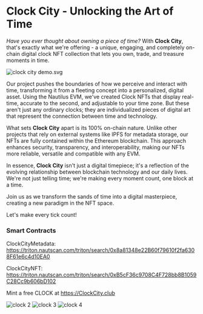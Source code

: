 # Clock City - Unlocking the Art of Time

*Have you ever thought about owning a piece of time?* With **Clock City**, that's exactly what we're offering - a unique, engaging, and completely on-chain digital clock NFT collection that lets you own, trade, and treasure moments in time.

![clock city demo.svg](https://gist.githubusercontent.com/EVMlord/e6283d8f97c58e97b5b31d0805ee4041/raw/5185e97fedf1bff2abb1e33680aabdcd89ea9bed/uk.svg)

Our project pushes the boundaries of how we perceive and interact with time, transforming it from a fleeting concept into a personalized, digital asset. Using the Nautilus EVM, we've created Clock NFTs that display real-time, accurate to the second, and adjustable to your time zone. But these aren't just any ordinary clocks; they are individualized pieces of digital art that represent the connection between time and technology.

What sets **Clock City** apart is its 100% on-chain nature. Unlike other projects that rely on external systems like IPFS for metadata storage, our NFTs are fully contained within the Ethereum blockchain. This approach enhances security, transparency, and interoperability, making our NFTs more reliable, versatile and compatible with any EVM.

In essence, **Clock City** isn't just a digital timepiece; it's a reflection of the evolving relationship between blockchain technology and our daily lives. We're not just telling time; we're making every moment count, one block at a time. 

Join us as we transform the sands of time into a digital masterpiece, creating a new paradigm in the NFT space.

Let's make every tick count!

### Smart Contracts
ClockCityMetadata: https://triton.nautscan.com/triton/search/0x8a81348e22B60f79610f2fa6308F61e6c4d10EA0

ClockCityNFT: https://triton.nautscan.com/triton/search/0xB5cF36c9708C4F728bb8B1059C28Cc9b606bD102

Mint a free CLOCK at https://ClockCity.club

![clock 2](https://gist.githubusercontent.com/EVMlord/4b79ae7ec2be41fe868ca990d07d5a37/raw/b7f5fee08046935d0b8b1c3d10803aebdd018e80/clock2.svg)
![clock 3](https://gist.githubusercontent.com/EVMlord/eb9d892e9fdc5612638068ad281395e0/raw/1ef1cb3fa8838da11a40b8bd010b7f0e4cece544/clock3.svg)
![clock 4](https://gist.githubusercontent.com/EVMlord/30bf614100a05e3d2fcd5122d668e81e/raw/852dc0dc79610f16e9d5e7bc19679a65e51438d6/clock4.svg)
